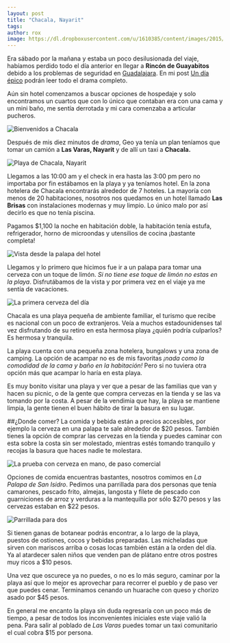 ```yaml
---
layout: post
title: "Chacala, Nayarit"
tags: 
author: rox
image: https://dl.dropboxusercontent.com/u/1610385/content/images/2015/05/2015-05-03-08-23-20.jpg
---
```

Era sábado por la mañana y estaba un poco desilusionada del viaje, habíamos perdido todo el día anterior en llegar a **Rincón de Guayabitos** debido a los problemas de seguridad en [Guadalajara](/tag/guadalajara/). En mi post [Un día épico](un-día-Épico) podrán leer todo el drama completo. 

Aún sin hotel comenzamos a buscar opciones de hospedaje y solo encontramos un cuartos que con lo único que contaban era con una cama y un mini baño, me sentía derrotada y mi cara comenzaba a articular pucheros. 

![Bienvenidos a Chacala](https://dl.dropboxusercontent.com/u/1610385/content/images/2015/05/2015-05-02-19-26-53.jpg)

Después de mis diez minutos de *drama*, Geo ya tenía un plan teníamos que tomar un camión a **Las Varas, Nayarit** y de allí un taxi a **Chacala.**

![Playa de Chacala, Nayarit](https://dl.dropboxusercontent.com/u/1610385/content/images/2015/05/2015-05-02-20-10-36.jpg)

Llegamos a las 10:00 am y el check in era hasta las 3:00 pm pero no importaba por fin estábamos en la playa y ya teníamos hotel. En la zona hotelera de Chacala encontrarás alrededor de 7 hoteles. La mayoría con menos de 20 habitaciones, nosotros nos quedamos en un hotel llamado **Las Brisas** con instalaciones modernas y muy limpio. Lo único malo por así decirlo es que no tenía piscina. 

Pagamos $1,100 la noche en habitación doble, la habitación tenía estufa, refrigerador, horno de microondas y utensilios de cocina ¡bastante completa!

![Vista desde la palapa del hotel](https://dl.dropboxusercontent.com/u/1610385/content/images/2015/05/2015-05-02-19-16-05.jpg)

Llegamos y lo primero que hicimos fue ir a un palapa para tomar una cerveza con un toque de limón. *Si no tiene ese toque de limón no estas en la playa*. Disfrutábamos de la vista y por primera vez en el viaje ya me sentía de vacaciones.

![La primera cerveza del día](https://dl.dropboxusercontent.com/u/1610385/content/images/2015/05/2015-05-02-12-06-47.jpg)

Chacala es una playa pequeña de ambiente familiar, el turismo que recibe es nacional con un poco de extranjeros. Veía a muchos estadounidenses tal vez disfrutando de su retiro en esta hermosa playa ¿quién podría culparlos? Es hermosa y tranquila. 

La playa cuenta con una pequeña zona hotelera, bungalows y una zona de camping. La opción de acampar no es de mis favoritas *¡nada como la comodidad de la cama y baño en la habitación!* Pero si no tuviera otra opción más que acampar lo haría en esta playa.

Es muy bonito visitar una playa y ver que a pesar de las familias que van y hacen su picnic, o de la gente que compra cervezas en la tienda y se las va tomando por la costa. A pesar de la vendimia que hay, la playa se mantiene limpia, la gente tienen el buen hábito de tirar la basura en su lugar. 

##¿Donde comer?
La comida y bebida están a precios accesibles, por ejemplo la cerveza en una palapa te sale alrededor de $20 pesos. También tienes la opción de comprar las cervezas en la tienda y puedes caminar con esta sobre la costa sin ser molestado, mientras estés tomando tranquilo y recojas la basura que haces nadie te molestara.

![La prueba con cerveza en mano, de paso comercial](https://dl.dropboxusercontent.com/u/1610385/content/images/2015/05/2015-05-02-12-44-10.jpg)

Opciones de comida encuentras bastantes, nosotros comimos en *La Palapa de San Isidro*. Pedimos una parrillada para dos personas que tenía camarones, pescado frito, almejas, langosta y filete de pescado con guarniciones de arroz y verduras a la mantequilla por sólo $270 pesos y las cervezas estaban en $22 pesos.

![Parrillada para dos](https://dl.dropboxusercontent.com/u/1610385/content/images/2015/05/2015-05-02-13-49-06-1.jpg)

Si tienen ganas de botanear podrás encontrar, a lo largo de la playa, puestos de ostiones, cocos y bebidas preparadas. Las micheladas que sirven con mariscos arriba o cosas locas también están a la orden del día. Ya al atardecer salen niños que venden pan de plátano entre otros postres muy ricos a $10 pesos. 

Una vez que oscurece ya no puedes, o no es lo más seguro, caminar por la playa así que lo mejor es aprovechar para recorrer el pueblo y de paso ver que puedes cenar. Terminamos cenando un huarache con queso y chorizo asado por $45 pesos.

En general me encanto la playa sin duda regresaría con un poco más de tiempo, a pesar de todos los inconvenientes iniciales este viaje valió la pena. Para salir al poblado de *Las Varas* puedes tomar un taxi comunitario el cual cobra $15  por persona.